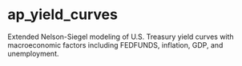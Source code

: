 # ap_yield_curves
Extended Nelson-Siegel modeling of U.S. Treasury yield curves with macroeconomic factors including FEDFUNDS, inflation, GDP, and unemployment.
